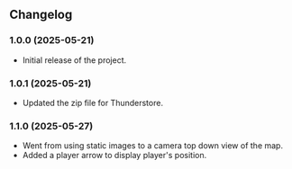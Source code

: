 ## Changelog

### 1.0.0 (2025-05-21)
- Initial release of the project.

### 1.0.1 (2025-05-21)
- Updated the zip file for Thunderstore.

### 1.1.0 (2025-05-27)
- Went from using static images to a camera top down view of the map.
- Added a player arrow to display player's position.